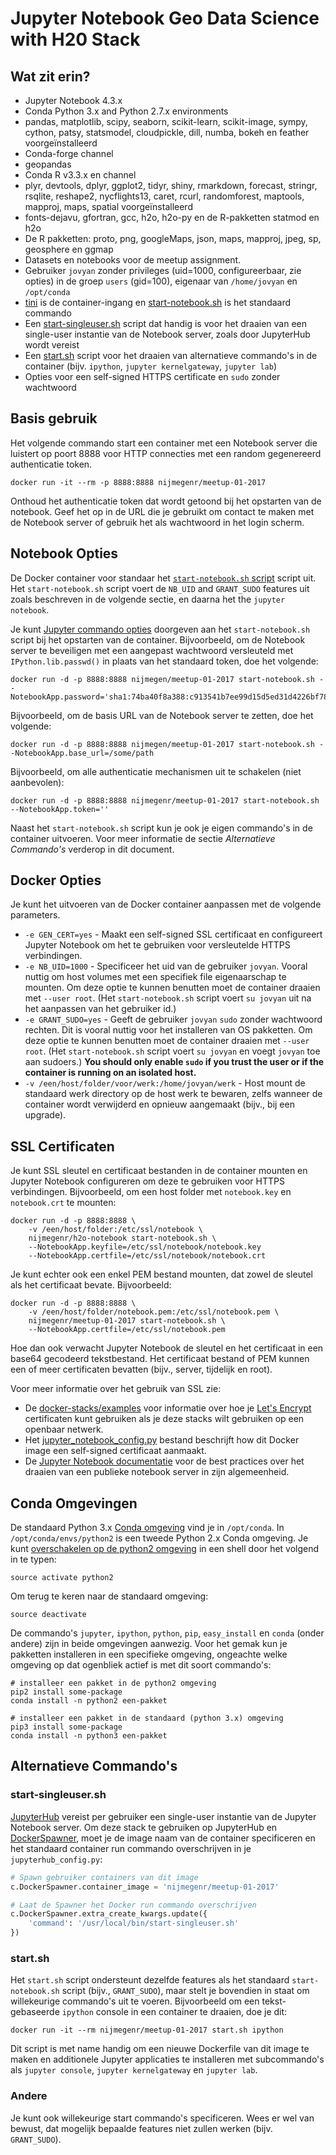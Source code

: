 # Jupyter Notebook Geo Data Science with H20 Stack

## Wat zit erin?

* Jupyter Notebook 4.3.x
* Conda Python 3.x and Python 2.7.x environments
* pandas, matplotlib, scipy, seaborn, scikit-learn, scikit-image,
  sympy, cython, patsy, statsmodel, cloudpickle, dill, numba, bokeh en feather voorgeïnstalleerd
* Conda-forge channel
* geopandas
* Conda R v3.3.x en channel
* plyr, devtools, dplyr, ggplot2, tidyr, shiny, rmarkdown, forecast, stringr,
  rsqlite, reshape2, nycflights13, caret, rcurl, randomforest,
  maptools, mapproj, maps, spatial voorgeïnstalleerd
* fonts-dejavu, gfortran, gcc, h2o, h2o-py en de R-pakketten statmod en h2o
* De R pakketten: proto, png, googleMaps, json, maps, mapproj, jpeg, sp, geosphere en ggmap 
* Datasets en notebooks voor de meetup assignment.
* Gebruiker `jovyan` zonder privileges (uid=1000, configureerbaar, zie opties) in de groep `users`
  (gid=100), eigenaar van `/home/jovyan` en `/opt/conda`
* [tini](https://github.com/krallin/tini) is de container-ingang en
  [start-notebook.sh](https://github.com/jupyter/docker-stacks/blob/master/base-notebook/start-notebook.sh)
  is het standaard commando
* Een [start-singleuser.sh](https://github.com/jupyter/docker-stacks/blob/master/base-notebook/start-singleuser.sh)
  script dat handig is voor het draaien van een single-user instantie van de Notebook server,
  zoals door JupyterHub wordt vereist
* Een [start.sh](https://github.com/jupyter/docker-stacks/blob/master/base-notebook/start.sh)
  script voor het draaien van alternatieve commando's in de container (bijv. `ipython`,
  `jupyter kernelgateway`, `jupyter lab`)
* Opties voor een self-signed HTTPS certificate en `sudo` zonder wachtwoord

## Basis gebruik

Het volgende commando start een container met een Notebook server die luistert op poort 8888
voor HTTP connecties met een random gegenereerd authenticatie token.

```
docker run -it --rm -p 8888:8888 nijmegenr/meetup-01-2017
```

Onthoud het authenticatie token dat wordt getoond bij het opstarten van de notebook.
Geef het op in de URL die je gebruikt om contact te maken met de Notebook server of gebruik het
als wachtwoord in het login scherm.

## Notebook Opties

De Docker container voor standaar het
[`start-notebook.sh` script](https://github.com/jupyter/docker-stacks/blob/master/base-notebook/start-notebook.sh)
script uit.
Het `start-notebook.sh` script voert de `NB_UID` and `GRANT_SUDO` features uit zoals beschreven
in de volgende sectie, en daarna het the `jupyter notebook`.

Je kunt [Jupyter commando opties](https://jupyter.readthedocs.io/en/latest/projects/jupyter-command.html)
doorgeven aan het `start-notebook.sh` script bij het opstarten van de container.
Bijvoorbeeld, om de Notebook server te beveiligen met een aangepast wachtwoord
versleuteld met `IPython.lib.passwd()` in plaats van het standaard token, doe het volgende:

```
docker run -d -p 8888:8888 nijmegen/meetup-01-2017 start-notebook.sh --NotebookApp.password='sha1:74ba40f8a388:c913541b7ee99d15d5ed31d4226bf7838f83a50e'
```

Bijvoorbeeld, om de basis URL van de Notebook server te zetten, doe het volgende:

```
docker run -d -p 8888:8888 nijmegen/meetup-01-2017 start-notebook.sh --NotebookApp.base_url=/some/path
```

Bijvoorbeeld, om alle authenticatie mechanismen uit te schakelen (niet aanbevolen):

```
docker run -d -p 8888:8888 nijmegenr/meetup-01-2017 start-notebook.sh --NotebookApp.token=''
```

Naast het `start-notebook.sh` script kun je ook je eigen commando's in de container uitvoeren.
Voor meer informatie de sectie *Alternatieve Commando's* verderop in dit document.

## Docker Opties

Je kunt het uitvoeren van de Docker container aanpassen met de volgende parameters.

* `-e GEN_CERT=yes` - Maakt een self-signed SSL certificaat en configureert Jupyter Notebook om
  het te gebruiken voor versleutelde HTTPS verbindingen.
* `-e NB_UID=1000` - Specificeer het uid van de gebruiker `jovyan`.
  Vooral nuttig om host volumes met een specifiek file eigenaarschap te mounten.
  Om deze optie te kunnen benutten moet de container draaien met `--user root`.
  (Het `start-notebook.sh` script voert `su jovyan` uit na het aanpassen van het gebruiker id.)
* `-e GRANT_SUDO=yes` - Geeft de gebruiker `jovyan` `sudo` zonder wachtwoord rechten.
  Dit is vooral nuttig voor het installeren van OS pakketten.
  Om deze optie te kunnen benutten moet de container draaien met `--user root`.
  (Het `start-notebook.sh` script voert `su jovyan` en voegt `jovyan` toe aan  sudoers.)
  **You should only enable `sudo` if you trust the user or if the container is running on an isolated host.**
* `-v /een/host/folder/voor/werk:/home/jovyan/werk` - Host mount de standaard werk directory op de host
  werk te bewaren, zelfs wanneer de container wordt verwijderd en opnieuw aangemaakt (bijv.,
  bij een upgrade).

## SSL Certificaten

Je kunt SSL sleutel en certificaat bestanden in de container mounten en Jupyter Notebook
configureren om deze te gebruiken voor HTTPS verbindingen.
Bijvoorbeeld, om een host folder met `notebook.key` en `notebook.crt` te mounten:

```
docker run -d -p 8888:8888 \
    -v /een/host/folder:/etc/ssl/notebook \
    nijmegenr/h2o-notebook start-notebook.sh \
    --NotebookApp.keyfile=/etc/ssl/notebook/notebook.key
    --NotebookApp.certfile=/etc/ssl/notebook/notebook.crt
```

Je kunt echter ook een enkel PEM bestand mounten, dat zowel de sleutel als het certificaat bevate.
Bijvoorbeeld:

```
docker run -d -p 8888:8888 \
    -v /een/host/folder/notebook.pem:/etc/ssl/notebook.pem \
    nijmegenr/meetup-01-2017 start-notebook.sh \
    --NotebookApp.certfile=/etc/ssl/notebook.pem
```

Hoe dan ook verwacht Jupyter Notebook de sleutel en het certificaat in een base64 gecodeerd tekstbestand.
Het certificaat bestand of PEM kunnen een of meer certificaten bevatten
(bijv., server, tijdelijk en root).

Voor meer informatie over het gebruik van SSL zie:

* De [docker-stacks/examples](https://github.com/jupyter/docker-stacks/tree/master/examples) voor informatie over hoe
  je [Let's Encrypt](https://letsencrypt.org/) certificaten kunt gebruiken als je deze stacks wilt gebruiken
  op een openbaar netwerk.
* Het [jupyter_notebook_config.py](jupyter_notebook_config.py) bestand beschrijft how dit Docker image
  een self-signed certificaat aanmaakt.
* De [Jupyter Notebook documentatie](https://jupyter-notebook.readthedocs.io/en/latest/public_server.html#using-ssl-for-encrypted-communication)
  voor de best practices over het draaien van een publieke notebook server in zijn algemeenheid.

## Conda Omgevingen

De standaard Python 3.x [Conda omgeving](http://conda.pydata.org/docs/using/envs.html) vind je in
`/opt/conda`.
In `/opt/conda/envs/python2` is een tweede Python 2.x Conda omgeving.
Je kunt [overschakelen op de python2 omgeving](http://conda.pydata.org/docs/using/envs.html#change-environments-activate-deactivate)
in een shell door het volgend in te typen:

```
source activate python2
```

Om terug te keren naar de standaard omgeving:

```
source deactivate
```

De commando's `jupyter`, `ipython`, `python`, `pip`, `easy_install` en `conda` (onder andere)
zijn in beide omgevingen aanwezig.
Voor het gemak kun je pakketten installeren in een specifieke omgeving, ongeachte welke omgeving
op dat ogenbliek actief is met dit soort commando's:

```
# installeer een pakket in de python2 omgeving
pip2 install some-package
conda install -n python2 een-pakket

# installeer een pakket in de standaard (python 3.x) omgeving
pip3 install some-package
conda install -n python3 een-pakket
```

## Alternatieve Commando's

### start-singleuser.sh

[JupyterHub](https://jupyterhub.readthedocs.io) vereist per gebruiker een single-user instantie  van de Jupyter Notebook server.
Om deze stack te gebruiken op JupyterHub en [DockerSpawner](https://github.com/jupyter/dockerspawner),
moet je de image naam van de container specificeren en het standaard container run commando overschrijven  in je
`jupyterhub_config.py`:

```python
# Spawn gebruiker containers van dit image
c.DockerSpawner.container_image = 'nijmegenr/meetup-01-2017'

# Laat de Spawner het Docker run commando overschrijven
c.DockerSpawner.extra_create_kwargs.update({
	'command': '/usr/local/bin/start-singleuser.sh'
})
```

### start.sh

Het `start.sh` script ondersteunt dezelfde features als het standaard `start-notebook.sh` script (bijv., `GRANT_SUDO`), 
maar stelt je bovendien in staat om willekeurige commando's uit te voeren.
Bijvoorbeeld om een tekst-gebaseerde `ipython` console in een container te draaien, doe je dit:

```
docker run -it --rm nijmegenr/meetup-01-2017 start.sh ipython
```

Dit script is met name handig om een nieuwe Dockerfile van dit image te maken en
additionele Jupyter applicaties te installeren met subcommando's als 
`jupyter console`, `jupyter kernelgateway` en `jupyter lab`.

### Andere

Je kunt ook willekeurige start commando's specificeren.
Wees er wel van bewust, dat mogelijk bepaalde features niet zullen werken (bijv.  `GRANT_SUDO`).
